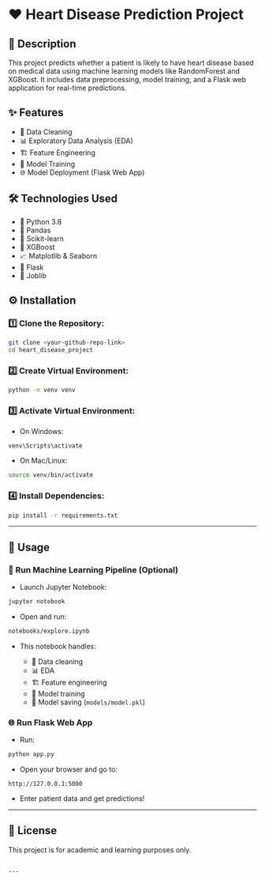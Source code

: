 # ❤️ Heart Disease Prediction Project

## 📄 Description

This project predicts whether a patient is likely to have heart disease based on medical data using machine learning models like RandomForest and XGBoost. It includes data preprocessing, model training, and a Flask web application for real-time predictions.

## ✨ Features

- 🔧 Data Cleaning
- 📊 Exploratory Data Analysis (EDA)
- 🏗️ Feature Engineering
- 🤖 Model Training
- 🌐 Model Deployment (Flask Web App)

## 🛠️ Technologies Used

- 🐍 Python 3.8
- 🐼 Pandas
- 🎯 Scikit-learn
- 🌲 XGBoost
- 📈 Matplotlib & Seaborn
- 🚀 Flask
- 💾 Joblib

## ⚙️ Installation

### 1️⃣ Clone the Repository:

```bash
git clone <your-github-repo-link>
cd heart_disease_project
````

### 2️⃣ Create Virtual Environment:

```bash
python -m venv venv
```

### 3️⃣ Activate Virtual Environment:

* On Windows:

```bash
venv\Scripts\activate
```

* On Mac/Linux:

```bash
source venv/bin/activate
```

### 4️⃣ Install Dependencies:

```bash
pip install -r requirements.txt
```

---

## 🚀 Usage

### 🧪 Run Machine Learning Pipeline (Optional)

* Launch Jupyter Notebook:

```bash
jupyter notebook
```

* Open and run:

```bash
notebooks/explore.ipynb
```

* This notebook handles:

  * 🧹 Data cleaning
  * 📊 EDA
  * 🏗️ Feature engineering
  * 🤖 Model training
  * 💾 Model saving (`models/model.pkl`)

### 🌐 Run Flask Web App

* Run:

```bash
python app.py
```

* Open your browser and go to:

```
http://127.0.0.1:5000
```

* Enter patient data and get predictions!

---

## 📄 License

This project is for academic and learning purposes only.

```

---
